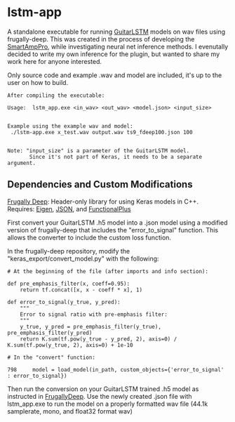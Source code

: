 # lstm-app

A standalone executable for running [GuitarLSTM](https://github.com/GuitarML/GuitarLSTM) models on wav files
using frugally-deep. This was created in the process of developing
the [SmartAmpPro](https://github.com/GuitarML/SmartAmpPro), while investigating neural net inference
methods. I evenutally decided to write my own inference for the
plugin, but wanted to share my work here for anyone interested. 

Only source code and example .wav and model are included, it's up to the user on how to build.
```
After compiling the executable:

Usage:  lstm_app.exe <in_wav> <out_wav> <model.json> <input_size>


Example using the example wav and model: 
 ./lstm-app.exe x_test.wav output.wav ts9_fdeep100.json 100


Note: "input_size" is a parameter of the GuitarLSTM model.
       Since it's not part of Keras, it needs to be a separate argument.
```

## Dependencies and Custom Modifications

[Frugally Deep](https://github.com/Dobiasd/frugally-deep): Header-only library for using Keras models in C++.<br>
    Requires: [Eigen](https://eigen.tuxfamily.org/index.php?title=Main_Page), [JSON](https://github.com/nlohmann/json), and [FunctionalPlus](https://github.com/Dobiasd/FunctionalPlus)

First convert your GuitarLSTM .h5 model into a .json model using
a modified version of frugally-deep that includes the "error_to_signal"
function. This allows the converter to include the custom loss function.

In the frugally-deep repository, modify the "keras_export/convert_model.py" 
with the following:


```
# At the beginning of the file (after imports and info section):

def pre_emphasis_filter(x, coeff=0.95):
    return tf.concat([x, x - coeff * x], 1)
    
def error_to_signal(y_true, y_pred): 
    """
    Error to signal ratio with pre-emphasis filter:
    """
    y_true, y_pred = pre_emphasis_filter(y_true), pre_emphasis_filter(y_pred)
    return K.sum(tf.pow(y_true - y_pred, 2), axis=0) / K.sum(tf.pow(y_true, 2), axis=0) + 1e-10
```


```
# In the "convert" function:

798     model = load_model(in_path, custom_objects={'error_to_signal' : error_to_signal})
```

Then run the conversion on your GuitarLSTM trained .h5 model as instructed in [FrugallyDeep](https://github.com/Dobiasd/frugally-deep).
Use the newly created .json file with lstm_app.exe to run the model on a properly formatted 
wav file (44.1k samplerate, mono, and float32 format wav)

